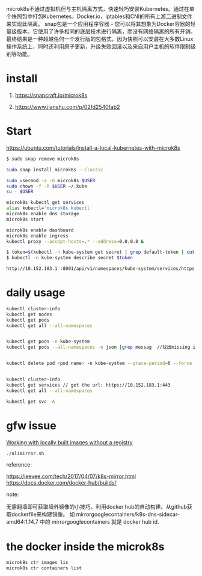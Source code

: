 
microk8s不通过虚拟机但与主机隔离方式，快速轻巧安装Kubernetes。通过在单个快照包中打包Kubernetes，Docker.io，iptables和CNI的所有上游二进制文件来实现此隔离。 snap包是一个应用程序容器 - 您可以将其想象为Docker容器的轻量级版本。它使用了许多相同的底层技术进行隔离，而没有网络隔离的所有开销。最终结果是一种超越任何一个发行版的包格式，因为快照可以安装在大多数Linux操作系统上，同时还利用原子更新，升级失败回滚以及来自用户主机的软件限制级别等功能。


# install

1. https://snapcraft.io/microk8s

2. https://www.jianshu.com/p/02fd2540fab2


# Start

https://ubuntu.com/tutorials/install-a-local-kubernetes-with-microk8s

``` bash
$ sudo snap remove microk8s

sudo snap install microk8s --classic 

sudo usermod -a -G microk8s $USER
sudo chown -f -R $USER ~/.kube
su - $USER

microk8s kubectl get services
alias kubectl='microk8s kubectl'
microk8s enable dns storage
microk8s start

microk8s enable dashboard
microk8s enable ingress
kubectl proxy --accept-hosts=.* --address=0.0.0.0 & 

$ token=$(kubectl -n kube-system get secret | grep default-token | cut -d " " -f1)
$ kubectl -n kube-system describe secret $token

http://10.152.183.1 :8001/api/v1/namespaces/kube-system/services/https:kubernetes-dashboard:/proxy/

```
# daily usage

```bash
kubectl cluster-info
kubectl get nodes
kubectl get pods
kubectl get all --all-namespaces


kubectl get pods -n kube-system
kubectl get pods --all-namespaces -o json |grep messag  //找出missing images


kubectl delete pod <pod name> -n kube-system --grace-period=0 --force


kubectl cluster-info
kubectl get services // get the url: https://10.152.183.1:443
kubectl get all --all-namespaces

kubectl get svc -A


```
# gfw issue
[Working with locally built images without a registry](https://microk8s.io/docs/registry-images)

``` bash
./alimirror.sh
```
reference:

https://ieevee.com/tech/2017/04/07/k8s-mirror.html
https://docs.docker.com/docker-hub/builds/

note: 

无需翻墙即可获取墙外镜像的小技巧。利用docker hub的自动构建。从github获取dockerfile来构建镜像。
如 mirrorgooglecontainers/k8s-dns-sidecar-amd64:1.14.7 中的 mirrorgooglecontainers 就是 docker hub id.

# the docker inside the microk8s
```bash
microk8s ctr images lis
microk8s ctr containers list

```
